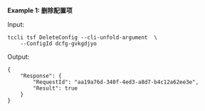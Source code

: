 **Example 1: 删除配置项**



Input: 

```
tccli tsf DeleteConfig --cli-unfold-argument  \
    --ConfigId dcfg-gvkgdjyo
```

Output: 
```
{
    "Response": {
        "RequestId": "aa19a76d-340f-4ed3-a8d7-b4c12a62ee3e",
        "Result": true
    }
}
```


